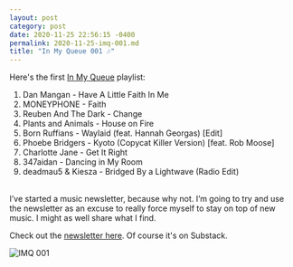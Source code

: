 ```yaml
---
layout: post
category: post
date: 2020-11-25 22:56:15 -0400
permalink: 2020-11-25-imq-001.md
title: "In My Queue 001 🎶"
---
```


Here's the first <a href="https://music.apple.com/ca/playlist/in-my-queue-001/pl.u-Ym7VbmtPgEl99">In My Queue</a> playlist: 

1. Dan Mangan - Have A Little Faith In Me
2. MONEYPHONE - Faith
3. Reuben And The Dark - Change
4. Plants and Animals - House on Fire
5. Born Ruffians - Waylaid (feat. Hannah Georgas) [Edit]
6. Phoebe Bridgers - Kyoto (Copycat Killer Version) [feat. Rob Moose]
7. Charlotte Jane - Get It Right
8. 347aidan - Dancing in My Room
9. deadmau5 & Kiesza - Bridged By a Lightwave (Radio Edit)

<br />
I’ve started a music newsletter, because why not. I’m going to try and use the newsletter as an excuse to really force myself to stay on top of new music. I might as well share what I find.

Check out the [newsletter here](https://notesnotes.substack.com). Of course it's on Substack.

<img src="http://jonkit.ca/cdn/imq/imq-001.jpeg" alt="IMQ 001" />
